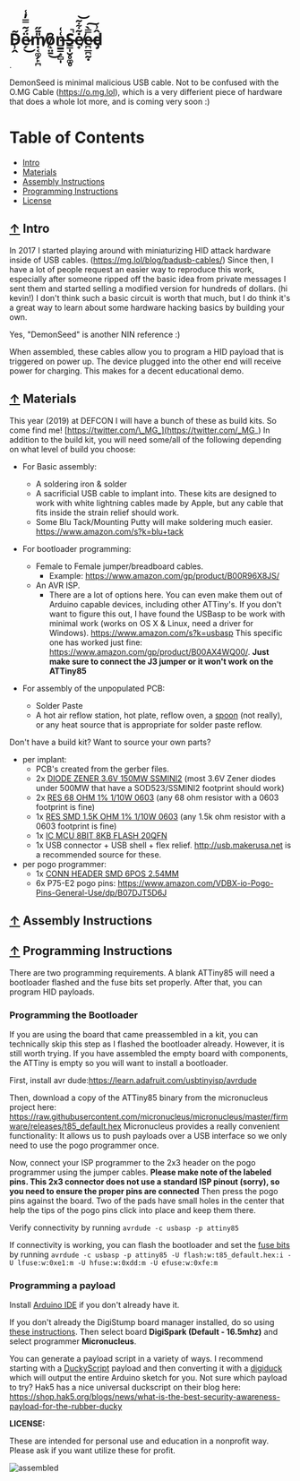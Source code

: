 # D̴̹̭͂ë̷̗́̃̿̓̾͜ṃ̸͔͚̗̙̪̎̄̋ȏ̸̝̤̱͜n̶͇͇͙̻̩͑͑S̴̳̩̮̥͚̥̚ė̸̟̃͋͂͝e̷̪̲̪̰̣̿̀͠d̵̡̂͗

.

DemonSeed is minimal malicious USB cable. Not to be confused with the O.MG Cable (https://o.mg.lol), which is a very differient piece of hardware that does a whole lot more, and is coming very soon :)

Table of Contents
=================

 * [Intro](#-intro)
 * [Materials](#-Materials)
 * [Assembly Instructions](#-assembly-instructions)
 * [Programming Instructions](#-programming-instructions)
 * [License](#-license)



## [↑](#table-of-contents) Intro
In 2017 I started playing around with miniaturizing HID attack hardware inside of USB cables. (https://mg.lol/blog/badusb-cables/) Since then, I have a lot of people request an easier way to reproduce this work, especially after someone ripped off the basic idea from private messages I sent them and started selling a modified version for hundreds of dollars. (hi kevin!) I don't think such a basic circuit is worth that much, but I do think it's a great way to learn about some hardware hacking basics by building your own. 

Yes, "DemonSeed" is another NIN reference :)

When assembled, these cables allow you to program a HID payload that is triggered on power up. The device plugged into the other end will receive power for charging. This makes for a decent educational demo. 



## [↑](#table-of-contents) Materials

This year (2019) at DEFCON I will have a bunch of these as build kits. So come find me! [https://twitter.com/\_MG_](https://twitter.com/_MG_)
In addition to the build kit, you will need some/all of the following depending on what level of build you choose:

* For Basic assembly:  
  * A soldering iron & solder
  * A sacrificial USB cable to implant into. These kits are designed to work with white lightning cables made by Apple, but any cable that fits inside the strain relief should work. 
  * Some Blu Tack/Mounting Putty will make soldering much easier. https://www.amazon.com/s?k=blu+tack

* For bootloader programming: 
  * Female to Female jumper/breadboard cables. 
    * Example: https://www.amazon.com/gp/product/B00R96X8JS/ 
  * An AVR ISP. 
    * There are a lot of options here. You can even make them out of Arduino capable devices, including other ATTiny's. If you don't want to figure this out, I have found the USBasp to be work with minimal work (works on OS X & Linux, need a driver for Windows). https://www.amazon.com/s?k=usbasp This specific one has worked just fine: https://www.amazon.com/gp/product/B00AX4WQ00/. **Just make sure to connect the J3 jumper or it won't work on the ATTiny85** 

* For assembly of the unpopulated PCB:
  * Solder Paste
  * A hot air reflow station, hot plate, reflow oven, a [spoon](https://twitter.com/_MG_/status/1152317329646088192) (not really), or any heat source that is appropriate for solder paste reflow.  

Don't have a build kit? Want to source your own parts? 
* per implant: 
  * PCB's created from the gerber files. 
  * 2x [DIODE ZENER 3.6V 150MW SSMINI2](https://www.digikey.com/product-detail/en/panasonic-electronic-components/DZ2S036M0L/DZ2S036M0LCT-ND/2269096) (most 3.6V Zener diodes under 500MW that have a SOD523/SSMINI2 footprint should work)
  * 2x [RES 68 OHM 1% 1/10W 0603](https://www.digikey.com/product-detail/en/stackpole-electronics-inc/RMCF0603FT68R0/RMCF0603FT68R0CT-ND/2418121) (any 68 ohm resistor with a 0603 footprint is fine)
  * 1x [RES SMD 1.5K OHM 1% 1/10W 0603](https://www.digikey.com/product-detail/en/yageo/RC0603FR-071K5L/311-1.50KHRCT-ND/729811) (any 1.5k ohm resistor with a 0603 footprint is fine)
  * 1x [IC MCU 8BIT 8KB FLASH 20QFN	](https://www.digikey.com/product-detail/en/microchip-technology/ATTINY85-20MU/ATTINY85-20MU-ND/1245919)
  * 1x USB connector + USB shell + flex relief. http://usb.makerusa.net is a recommended source for these. 
* per pogo programmer: 
  * 1x [CONN HEADER SMD 6POS 2.54MM](https://www.digikey.com/product-detail/en/amphenol-icc-fci/54202-G08-03/609-5602-ND/1488240)
  * 6x P75-E2 pogo pins: https://www.amazon.com/VDBX-io-Pogo-Pins-General-Use/dp/B07DJT5D6J
 



## [↑](#table-of-contents) Assembly Instructions

## [↑](#table-of-contents) Programming Instructions
There are two programming requirements. A blank ATTiny85 will need a bootloader flashed and the fuse bits set properly. After that, you can program HID payloads. 

### Programming the Bootloader
If you are using the board that came preassembled in a kit, you can technically skip this step as I flashed the bootloader already. However, it is still worth trying. If you have assembled the empty board with components, the ATTiny is empty so you will want to install a bootloader. 

First, install avr dude:https://learn.adafruit.com/usbtinyisp/avrdude

Then, download a copy of the ATTiny85 binary from the micronucleus project here: https://raw.githubusercontent.com/micronucleus/micronucleus/master/firmware/releases/t85_default.hex Micronucleus provides a really convenient functionality: It allows us to push payloads over a USB interface so we only need to use the pogo programmer once. 

Now, connect your ISP programmer to the 2x3 header on the pogo programmer using the jumper cables. **Please make note of the labeled pins. This 2x3 connector does not use a standard ISP pinout (sorry), so you need to ensure the proper pins are connected** Then press the pogo pins against the board. Two of the pads have small holes in the center that help the tips of the pogo pins click into place and keep them there. 

Verify connectivity by running `avrdude -c usbasp -p attiny85`

If connectivity is working, you can flash the bootloader and set the [fuse bits](http://eleccelerator.com/fusecalc/fusecalc.php?chip=attiny85) by running `avrdude -c usbasp -p attiny85 -U flash:w:t85_default.hex:i -U lfuse:w:0xe1:m -U hfuse:w:0xdd:m -U efuse:w:0xfe:m`


### Programming a payload
Install [Arduino IDE](https://www.arduino.cc/en/Main/Software) if you don't already have it.

If you don't already the DigiStump board manager installed, do so using [these instructions](http://digistump.com/wiki/digispark/tutorials/connecting). Then select board **DigiSpark (Default - 16.5mhz)** and select programmer **Micronucleus**. 

You can generate a payload script in a variety of ways. I recommend starting with a [DuckyScript](https://github.com/hak5darren/USB-Rubber-Ducky/wiki/Payloads) payload and then converting it with a [digiduck](https://github.com/uslurper/digiduck) which will output the entire Arduino sketch for you. 
Not sure which payload to try? Hak5 has a nice universal duckscript on their blog here: 
https://shop.hak5.org/blogs/news/what-is-the-best-security-awareness-payload-for-the-rubber-ducky

**LICENSE:**

These are intended for personal use and education in a nonprofit way. Please ask if you want utilize these for profit. 

![assembled](https://github.com/O-MG/DemonSeed/blob/master/display.png)
